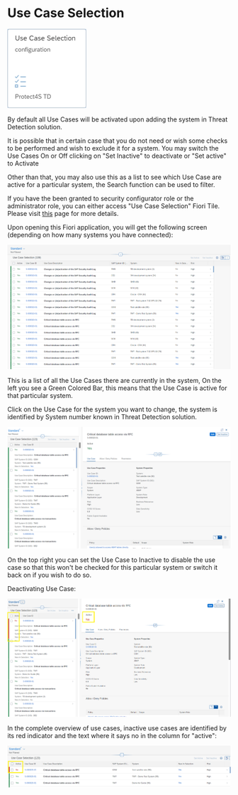 # Use Case Selection

![Use case Selection Configuration Fiori Application](<../.gitbook/assets/image (63).png>)

By default all Use Cases will be activated upon adding the system in Threat Detection solution.

It is possible that in certain case that you do not need or wish some checks to be performed and wish to exclude it for a system. You may switch the Use Cases On or Off clicking on "Set Inactive" to deactivate or "Set active" to Activate

Other than that, you may also use this as a list to see which Use Case are active for a particular system, the Search function can be used to filter.

If you have the been granted to security configurator role or the administrator role, you can either access "Use Case Selection" Fiori Tile. Please visit [this](systems-in-threat-detection/system-configuration-fiori-application/users-and-authorizations/authorizations.md) page for more details.



Upon opening this Fiori application, you will get the following screen (depending on how many systems you have connected):

![Use Case Selection overview](<../.gitbook/assets/image (76).png>)

This is a list of all the Use Cases there are currently in the system, On the left you see a Green Colored Bar, this means that the Use Case is active for that particular system.



Click on the Use Case for the system you want to change, the system is identified by System number known in Threat Detection solution.

![Use Case settings](<../.gitbook/assets/image (61).png>)

On the top right you can set the Use Case to Inactive to disable the use case so that this won't be checked for this particular system or switch it back on if you wish to do so.



Deactivating Use Case:

![Use case deactivated.](<../.gitbook/assets/image (55).png>)



In the complete overview of use cases, inactive use cases are identified by its red indicator and the text where it says no in the column for "active":

![Overview mixed use case status](<../.gitbook/assets/image (23).png>)
